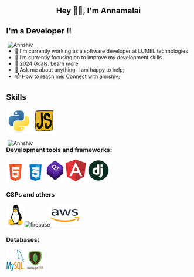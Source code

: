 <h2 align="center"> Hey 👋🏽, I'm Annamalai </h2>

## I'm a Developer !!

   <img align="right" src="https://github-readme-stats-hf5c.vercel.app/api?username=annshiv&show_icons=true&theme=dark&count_private=true&include_all_commits=true&show=reviews,discussions_started,discussions_answered,prs_merged,prs_merged_percentage" alt="Annshiv" width="500px" />

- 🔭 I'm currently working as a software developer at LUMEL technologies
- 🌱 I’m currently focusing on to improve my development skills
- 🥅 2024 Goals: Learn more
- 💬 Ask me about anything, I am happy to help;
- 📫 How to reach me: [Connect with annshiv](https://annshiv.me);
  <br />

<h2>Skills</h2>
<p> 
<img src="https://raw.githubusercontent.com/devicons/devicon/master/icons/python/python-original.svg" alt="python" height="70"/>
<img src="https://github.com/annshiv/annshiv/blob/main/Materials/js.gif" height="70" width="60">
</p>
<img align="right" src="https://github-readme-streak-stats.herokuapp.com/?user=annshiv&theme=dark" alt="Annshiv" width="500px" />
    <h3>Development tools and frameworks:</h3>
<p>
<img src="https://github.com/annshiv/annshiv/blob/main/Materials/html.gif" alt="html5" width="50" height="60"/> 
<img src="https://github.com/annshiv/annshiv/blob/main/Materials/css.gif" alt="css3" width="50" height="60"/>
<img src="https://github.com/annshiv/annshiv/blob/main/Materials/bootstrap.gif" alt="bootstrap" width="50" height="60"/> 
<img src="https://github.com/annshiv/annshiv/blob/main/Materials/angular.png" alt="angular" height="60"/>
<img src="https://github.com/annshiv/annshiv/blob/main/Materials/django.png" alt="django" height="60"/>
</p>
  
<h3>CSPs and others</h3>
<p>
<img src="https://raw.githubusercontent.com/devicons/devicon/master/icons/linux/linux-original.svg" alt="linux" width="50" height="60"/><img src="https://www.vectorlogo.zone/logos/firebase/firebase-icon.svg" alt="firebase" width="50" height="60"/><img src="https://raw.githubusercontent.com/devicons/devicon/master/icons/amazonwebservices/amazonwebservices-original-wordmark.svg" alt="aws" width="80" height="60"/>
</p>
<h3>Databases:</h3>
<p>
<img src="https://github.com/annshiv/annshiv/blob/main/Materials/mysql.png" alt="mysql" width="50" height="60"/>
<img src="https://github.com/annshiv/annshiv/blob/main/Materials/mongo.gif" alt="mongodb" width="50" height="60"/>
</p>

